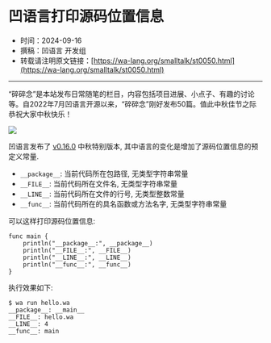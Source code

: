 # 凹语言打印源码位置信息

- 时间：2024-09-16
- 撰稿：凹语言 开发组
- 转载请注明原文链接：[https://wa-lang.org/smalltalk/st0050.html](https://wa-lang.org/smalltalk/st0050.html)

---

“碎碎念”是本站发布日常随笔的栏目，内容包括项目进展、小点子、有趣的讨论等。自2022年7月凹语言开源以来，“碎碎念”刚好发布50篇。值此中秋佳节之际恭祝大家中秋快乐！

![](/st0005.png)

凹语言发布了 [v0.16.0](https://gitee.com/wa-lang/wa/releases/tag/v0.16.0) 中秋特别版本, 其中语言的变化是增加了源码位置信息的预定义常量.

- `__package__`: 当前代码所在包路径, 无类型字符串常量
- `__FILE__`: 当前代码所在文件名, 无类型字符串常量
- `__LINE__`: 当前代码所在文件的行号, 无类型整数常量
- `__func__`: 当前代码所在的具名函数或方法名字, 无类型字符串常量

可以这样打印源码位置信息:

```wa
func main {
	println("__package__:", __package__)
	println("__FILE__:", __FILE__)
	println("__LINE__:", __LINE__)
	println("__func__:", __func__)
}
```

执行效果如下:

```
$ wa run hello.wa
__package__: __main__
__FILE__: hello.wa
__LINE__: 4
__func__: main
```

